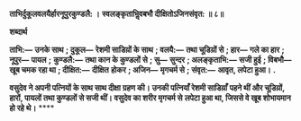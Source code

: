 **ताभिर्दुकूलवलयैर्हारनूपुरकुण्डलै: ।** **स्वलङ्कृताभिॢवबभौ दीक्षितोऽजिनसंवृत: ॥ ८॥** 

**शब्दार्थ** 

**ताभि:—** **उनके साथ** **; दुकूल—** **रेशमी साडिय़ों के साथ** **; वलयै:—** **तथा चूडिय़ों से** **; हार—** **गले का हार** **; नूपुर—** **पायल** **;** **कुण्डलै:—** **तथा कान के कुण्डलों से** **; सु—** **सुन्दर** **; अलङ्कृताभि:—** **सजी हुई** **; विबभौ—** **खूब चमक रहा था** **; दीक्षित:—** **दीक्षित** **होकर** **; अजिन—** **मृगचर्म से** **; संवृत:—** **आवृत, लपेटा हुआ।** **.** 

**वसुदेव ने अपनी पत्नियों के साथ साथ दीक्षा ग्रहण की। उनकी पत्नियाँ रेशमी साडिय़ाँ** **पहने थीं और चूडिय़ों, हारों, पायलों तथा कुण्डलों से सजी थीं। वसुदेव का शरीर मृगचर्म से** **लपेटा हुआ था, जिससे वे खूब शोभायमान हो रहे थे।** **** 
